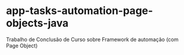 # app-tasks-automation-page-objects-java
Trabalho de Conclusão de Curso sobre Framework de automação (com Page Object)
